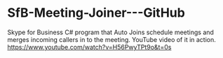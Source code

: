 # SfB-Meeting-Joiner---GitHub
Skype for Business C# program that Auto Joins schedule meetings and merges incoming callers in to the meeting.
YouTube video of it in action.
https://www.youtube.com/watch?v=H56PwyTPt9o&t=0s
